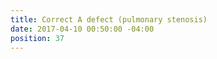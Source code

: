 ```yaml
---
title: Correct A defect (pulmonary stenosis)
date: 2017-04-10 00:50:00 -04:00
position: 37
---
```



